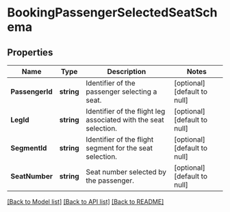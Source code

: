 # BookingPassengerSelectedSeatSchema

## Properties
Name | Type | Description | Notes
------------ | ------------- | ------------- | -------------
**PassengerId** | **string** | Identifier of the passenger selecting a seat. | [optional] [default to null]
**LegId** | **string** | Identifier of the flight leg associated with the seat selection. | [optional] [default to null]
**SegmentId** | **string** | Identifier of the flight segment for the seat selection. | [optional] [default to null]
**SeatNumber** | **string** | Seat number selected by the passenger. | [optional] [default to null]

[[Back to Model list]](../README.md#documentation-for-models) [[Back to API list]](../README.md#documentation-for-api-endpoints) [[Back to README]](../README.md)


